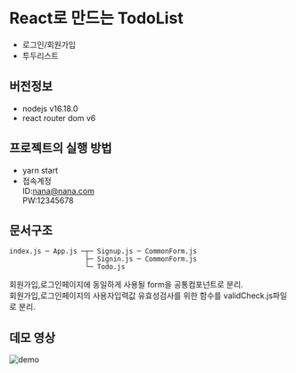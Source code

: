 # React로 만드는 TodoList
- 로그인/회원가입
- 투두리스트

## 버전정보
- nodejs v16.18.0
- react router dom v6

## 프로젝트의 실행 방법
- yarn start
- 접속계정   
  ID:nana@nana.com   
  PW:12345678
  
## 문서구조
```
index.js ─ App.js ─┬─ Signup.js ─ CommonForm.js
                   ├─ Signin.js ─ CommonForm.js
                   └─ Todo.js
```
회원가입,로그인페이지에 동일하게 사용될 form을 공통컴포넌트로 분리.   
회원가입,로그인페이지의 사용자입력값 유효성검사를 위한 함수를 validCheck.js파일로 분리.

## 데모 영상
![demo](https://user-images.githubusercontent.com/73373898/219060245-f2aaacbb-39ae-44d9-bc72-51a269741f01.gif)
